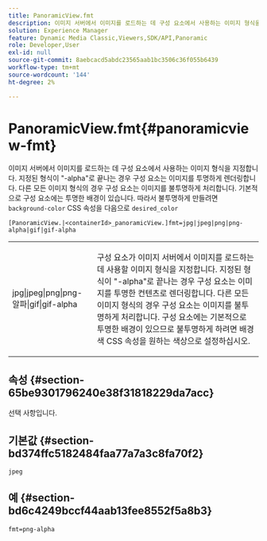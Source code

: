 ```yaml
---
title: PanoramicView.fmt
description: 이미지 서버에서 이미지를 로드하는 데 구성 요소에서 사용하는 이미지 형식을 지정합니다.
solution: Experience Manager
feature: Dynamic Media Classic,Viewers,SDK/API,Panoramic
role: Developer,User
exl-id: null
source-git-commit: 8aebcacd5abdc23565aab1bc3506c36f055b6439
workflow-type: tm+mt
source-wordcount: '144'
ht-degree: 2%

---
```


# PanoramicView.fmt{#panoramicview-fmt}

이미지 서버에서 이미지를 로드하는 데 구성 요소에서 사용하는 이미지 형식을 지정합니다. 지정된 형식이 &quot;-alpha&quot;로 끝나는 경우 구성 요소는 이미지를 투명하게 렌더링합니다. 다른 모든 이미지 형식의 경우 구성 요소는 이미지를 불투명하게 처리합니다. 기본적으로 구성 요소에는 투명한 배경이 있습니다. 따라서 불투명하게 만들려면 `background-color` CSS 속성을 다음으로 `desired_color`

`[PanoramicView.|<containerId>_panoramicView.]fmt=jpg|jpeg|png|png-alpha|gif|gif-alpha`

<table id="table_AE7AAFA9B4374E31B51D06511EB96401"> 
 <tbody> 
  <tr> 
   <td colname="col1"> <p> <span class="codeph"> jpg|jpeg|png|png-알파|gif|gif-alpha </span> </p> </td> 
   <td colname="col2"> <p> 구성 요소가 이미지 서버에서 이미지를 로드하는 데 사용할 이미지 형식을 지정합니다. 지정된 형식이 "-alpha"로 끝나는 경우 구성 요소는 이미지를 투명한 컨텐츠로 렌더링합니다. 다른 모든 이미지 형식의 경우 구성 요소는 이미지를 불투명하게 처리합니다. 구성 요소에는 기본적으로 투명한 배경이 있으므로 불투명하게 하려면 배경색 CSS 속성을 원하는 색상으로 설정하십시오. </p> </td> 
  </tr> 
 </tbody> 
</table>

## 속성 {#section-65be9301796240e38f31818229da7acc}

선택 사항입니다.

## 기본값 {#section-bd374ffc5182484faa77a7a3c8fa70f2}

`jpeg`

## 예 {#section-bd6c4249bccf44aab13fee8552f5a8b3}

`fmt=png-alpha`
